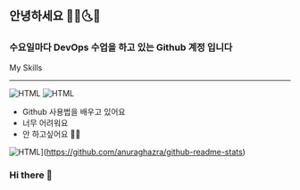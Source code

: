 ## 안녕하세요 🌟🌞🌜🌛

### 수요일마다 DevOps 수업을 하고 있는 Github 계정 입니다

My Skills
<br/> <hr/>
![HTML](https://img.shields.io/badge/HTML-E34F26)
![HTML](https://img.shields.io/badge/CSS-1572B6)


- Github 사용법을 배우고 있어요
- 너무 어려워요
- 안 하고싶어요 🧗‍♂️


![HTML](https://github-readme-stats.vercel.app/api?username=qwerdf1133&hide_title=true&show_icons=[%E2%80%A6])](https://github.com/anuraghazra/github-readme-stats)
### Hi there 👋

<!--
**qwerdf1133/qwerdf1133** is a ✨ _special_ ✨ repository because its `README.md` (this file) appears on your GitHub profile.

Here are some ideas to get you started:

- 🔭 I’m currently working on ...
- 🌱 I’m currently learning ...
- 👯 I’m looking to collaborate on ...
- 🤔 I’m looking for help with ...
- 💬 Ask me about ...
- 📫 How to reach me: ...
- 😄 Pronouns: ...
- ⚡ Fun fact: ...
-->
